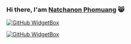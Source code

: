 ### Hi there,   I'am <a href="">Natchanon Phomuang</a> 😸

[![GitHub WidgetBox](https://github-widgetbox.vercel.app/api/profile?username=Natchanon84&data=followers,repositories,stars,commits&theme=nautilus)](https://github.com/Jurredr/github-widgetboxnautilus)

[![GitHub WidgetBox](https://github-widgetbox.vercel.app/api/skills?languages=html,css,javascript&includeNames=true&theme=nautilus)](https://github.com/Jurredr/github-widgetbox)







<!--**Natchanon84/Natchanon84** is a ✨ _special_ ✨ repository because its `README.md` (this file) appears on your GitHub profile.

Here are some ideas to get you started:

- 🔭 I’m currently working on ...
- 🌱 I’m currently learning ...
- 👯 I’m looking to collaborate on ...
- 🤔 I’m looking for help with ...
- 💬 Ask me about ...
- 📫 How to reach me: ...
- 😄 Pronouns: ...
- ⚡ Fun fact: ... --!>

